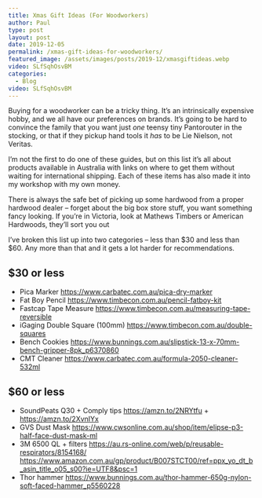 ```yaml
---
title: Xmas Gift Ideas (For Woodworkers)
author: Paul
type: post
layout: post
date: 2019-12-05
permalink: /xmas-gift-ideas-for-woodworkers/
featured_image: /assets/images/posts/2019-12/xmasgiftideas.webp
video: SLfSqhOsvBM
categories:
  - Blog
video: SLfSqhOsvBM
---
```


Buying for a woodworker can be a tricky thing. It’s an intrinsically expensive hobby, and we all have our preferences on brands. It’s going to be hard to convince the family that you want just _one_ teensy tiny Pantorouter in the stocking, or that if they pickup hand tools it _has_ to be Lie Nielson, not Veritas.

I’m not the first to do one of these guides, but on this list it’s all about products available in Australia with links on where to get them without waiting for international shipping. Each of these items has also made it into my workshop with my own money.

There is always the safe bet of picking up some hardwood from a proper hardwood dealer – forget about the big box store stuff, you want something fancy looking. If you’re in Victoria, look at Mathews Timbers or American Hardwoods, they’ll sort you out

I’ve broken this list up into two categories – less than $30 and less than $60. Any more than that and it gets a lot harder for recommendations.

## $30 or less

  * Pica Marker <a href="https://www.carbatec.com.au/pica-dry-marker?fbclid=IwAR3lonzqE34XbL7crnLQQjaCaH9V7lJoIJt4c98W8IlaIEqMHsyjft2qXVI" target="_blank" rel="noreferrer noopener">https://www.carbatec.com.au/pica-dry-marker</a> 
  * Fat Boy Pencil <a href="https://l.facebook.com/l.php?u=https%3A%2F%2Fwww.timbecon.com.au%2Fpencil-fatboy-kit%3Ffbclid%3DIwAR2BM-Xr8msRFOSLIKeMtRueMvHjD-XBVqefuerphIR9Ha0j9yhiQAgIhkw&h=AT3A8hbQMaCXZwTYBKysJ07HLiEvIBVNBfamanGm66eDFpP9n2Li67nXWtS3BaalaG9b8fiF4paeO29Nh392oHQdbw2hjrAu-N7X0Hdp9TqmE-6BM9HfNqkz20TyyRly_RbK1bSivGsLV0-6sTprmw" target="_blank" rel="noreferrer noopener">https://www.timbecon.com.au/pencil-fatboy-kit</a> 
  * Fastcap Tape Measure <a href="https://l.facebook.com/l.php?u=https%3A%2F%2Fwww.timbecon.com.au%2Fmeasuring-tape-reversible%3Ffbclid%3DIwAR07WdL43h2F1uIQd_X36hkln8_R6-wBq9dpY6B6PNrEfdYHqBIR4sADXtw&h=AT3B4nah9928hioDkVgUHK5BhMAfY0dzL1Ncs5yO3mSabOtEvkCXg8W7OlSUE-XUbRyuvMcRMV2gjeK1IsNwSEmAzNW9QkmP6RWTquDddGAeR6XKUnCpimlLhAooQuDrESs8sM7SN17KZWMPuKs_yA" target="_blank" rel="noreferrer noopener">https://www.timbecon.com.au/measuring-tape-reversible</a> 
  * iGaging Double Square (100mm) <a href="https://www.timbecon.com.au/double-squares?fbclid=IwAR0bZ9FAzQ7jPotA7qbcF1jYOhOYC5HEzIY2OjkPoCeCKFF4rIj6otnw-6o" target="_blank" rel="noreferrer noopener">https://www.timbecon.com.au/double-squares</a> 
  * Bench Cookies <a href="https://l.facebook.com/l.php?u=https%3A%2F%2Fwww.bunnings.com.au%2Fslipstick-13-x-70mm-bench-gripper-8pk_p6370860%3Ffbclid%3DIwAR00ZzyRoPnd1n66UJU9DVKnQGqYZitOpOGojTgbZsO6nEJLwxQ54ZDzpdM&h=AT3-7X79EumPDqG-WbSmgg_0SyuG1r4JXGVJBZVCkG-JsUfTqizRvqtEh6EPp-tcFjILeOBBFcTyoIfcOSnB7WCZM1jNJQTy9yVNu977qdAe7GUi3L2UhZeLU6qHwLGpbqR3m7jIcCgfpySBIb8s8A" target="_blank" rel="noreferrer noopener">https://www.bunnings.com.au/slipstick-13-x-70mm-bench-gripper-8pk_p6370860</a>
  * CMT Cleaner <a href="https://www.carbatec.com.au/formula-2050-cleaner-532ml?fbclid=IwAR2oB8QY_AwAz52C0-gkropHJkdwKH7bpg_FOOXOthCgQ-zFmYvzQrdhe24" target="_blank" rel="noreferrer noopener">https://www.carbatec.com.au/formula-2050-cleaner-532ml</a> 

## $60 or less 

  * SoundPeats Q30 + Comply tips <a href="https://amzn.to/2NRYtfu?fbclid=IwAR3jfGcQGAdyFP2LlecPcLFDPSTOmm9zPK87HBsPiN4h95jb4ggaphLRegU" target="_blank" rel="noreferrer noopener">https://amzn.to/2NRYtfu</a> + <a href="https://l.facebook.com/l.php?u=https%3A%2F%2Famzn.to%2F2XvnIYx%3Ffbclid%3DIwAR1wBZ7G1a9WAmoNdhe7XQQa7PY6MjlJ5DK1lgr9syKxYtKBXEYPMV97QGg&h=AT1Jtk2jz_5_UdkF8j_-1zsBaSu6EuAX-NMvAewne7qhTQaY_AKx4qYJfYwkHHiR3cbdk-U-cPON43O8cRZEQaTeqk3ExRpBQvcRmGa3xvIXMbvVwR93oGQoWAUkWly5jInhS2PMTX6uzOD5Vu60JQ" target="_blank" rel="noreferrer noopener">https://amzn.to/2XvnIYx</a> 
  * GVS Dust Mask <a href="https://www.cwsonline.com.au/shop/item/elipse-p3-half-face-dust-mask-ml?fbclid=IwAR3_USZir1iNHOfeNm3fnlS5NbmvqWFlebYeIcJw7LI3U8EOMcCiaKAQOsM" target="_blank" rel="noreferrer noopener">https://www.cwsonline.com.au/shop/item/elipse-p3-half-face-dust-mask-ml</a> 
  * 3M 6500 QL + filters <a href="https://au.rs-online.com/web/p/reusable-respirators/8154168/?fbclid=IwAR0dL3pognB3q2tITCL8T-Bao0_mU0AaZQbDEhoUHNeRIHkmZrMLwEE7rLQ" target="_blank" rel="noreferrer noopener">https://au.rs-online.com/web/p/reusable-respirators/8154168/</a> <a href="https://www.amazon.com.au/gp/product/B007STCT00/ref=ppx_yo_dt_b_asin_title_o05_s00?ie=UTF8&psc=1&fbclid=IwAR3y-YtxshxoV6CpoFZ08_hRJbnRC-EJYsV_ua4-GOd2bZDbh7rxO8Sq3EQ" target="_blank" rel="noreferrer noopener">https://www.amazon.com.au/gp/product/B007STCT00/ref=ppx_yo_dt_b_asin_title_o05_s00?ie=UTF8&psc=1</a> 
  * Thor hammer <a href="https://www.bunnings.com.au/thor-hammer-650g-nylon-soft-faced-hammer_p5560228?fbclid=IwAR1Ymu-bn0mU13qhuuuNpRBZoZNKPFLSRDSkFpQ_fUxkuFJhU1aStHBT6M0" target="_blank" rel="noreferrer noopener">https://www.bunnings.com.au/thor-hammer-650g-nylon-soft-faced-hammer_p5560228</a>